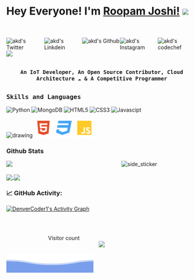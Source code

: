 # Hey Everyone! I'm [Roopam Joshi!](https://github.com/roopam-joshi-au17) <img src="https://github.com/himanshusharma89/himanshusharma89/blob/master/Hi.gif" width="25px">
<br><br>
<a href="https://twitter.com/amandewatnitrr">
  <img align="left" alt="akd's Twitter" width="100px" src="https://img.shields.io/badge/Twitter-1DA1F2?style=for-the-badge&logo=Twitter&logoColor=white" />
</a>
<a href="https://www.linkedin.com/in/aman-kumar-dewangan-akd13o1/">
  <img align="left" alt="akd's Linkdein" width="100px" src="https://img.shields.io/badge/Linkedin-0A66C2?style=for-the-badge&logo=Linkedin&logoColor=white" />
</a>
<a href="https://github.com/amandewatnitrr">
  <img align="left" alt="akd's Github" width="100px" src="https://img.shields.io/badge/Github-181717?style=for-the-badge&logo=Github&logoColor=white" />
</a>
<a href="https://www.instagram.com/akd_beast_slayer/">
  <img align="left" alt="akd's Instagram" width="100px" src="https://img.shields.io/badge/Instagram-E4405F?style=for-the-badge&logo=instagram&logoColor=white" />
</a>
<a href="mailto:amandewatnitrr@gmail.com">
  <img align="left" alt="akd's codechef" width="70px" src="https://img.shields.io/badge/Gmail-EA4335?style=for-the-badge&logo=Gmail&logoColor=white" />
</a>
<br><br>
![](https://github.com/amandewatnitrr/amandewatnitrr/blob/main/header_.png)

## <p align="center"><h4 align="center"><samp> An IoT Developer, An Open Source Contributor, Cloud Architecture ☁  & A Competitive Programmer </samp></h4></p>


##
<h3><b><samp>Skills and Languages</samp></b></h3>

![Python](https://img.shields.io/badge/Python-3776AB?style=flat-square&logo=Python&logoColor=white)
![MongoDB](https://img.shields.io/badge/MySQL-4479A1?style=flat-square&logo=MySQL&logoColor=white)
![HTML5](https://img.shields.io/badge/HTML5-E34F26?style=flat-square&logo=HTML5&logoColor=white)
![CSS3](https://img.shields.io/badge/CSS3-1572B6?style=flat-square&logo=CSS3&logoColor=white)
![Javascipt]()

<span>
<img src="https://github.com/amandewatnitrr/amandewatnitrr/blob/main/imgs/python-5.svg" alt="drawing" width="50"/>
<img src="https://github.com/amandewatnitrr/amandewatnitrr/blob/main/imgs/html.svg" alt="drawing" width="50"/>
<img src="https://github.com/amandewatnitrr/amandewatnitrr/blob/main/imgs/css.svg" alt="drawing" width="50"/>
<img src="https://github.com/amandewatnitrr/amandewatnitrr/blob/main/imgs/javascript.svg" alt="drawing" width="50"/>
</span>
    

    
### Github Stats

  <img align="right" width=200px height=200px alt="side_sticker" src="https://media.giphy.com/media/TEnXkcsHrP4YedChhA/giphy.gif" />

 <a align="left" ><img src="https://github-readme-streak-stats.herokuapp.com/?user=roopam-joshi-au17&theme=radical&hide"  /></a>
  
<a href="https://github.com/roopam-joshi-au17/github-readme-stats">
  <img align="center" src="https://github-readme-stats.vercel.app/api/top-langs/?username=roopam-joshi-au17&theme=radical&hide" />
</a>
<a href="https://github.com/roopam-joshi-au17/github-readme-stats">
  <img align="center" src="https://github-readme-stats.vercel.app/api?username=roopam-joshi-au17&show_icons=true&theme=radical&line_height=27%22%20alt=%22Abhishek%27s%20github%20stats" />
</a>
<br>
  

### 📈 GitHub Activity:
  <a href="https://github.com/roopam-joshi-au17/github-readme-activity-graph"><img alt="DenverCoder1's Activity Graph" src="https://activity-graph.herokuapp.com/graph?username=roopam-joshi-au17&bg_color=1F222E&color=F8D866&line=F85D7F&point=FFFFFF&hide_border=true" /></a>



<br>  

##
<p align="center"> 
  Visitor count<br>
  <img src="https://profile-counter.glitch.me/roopam-joshi-au17/count.svg" />
</p>
  
![](https://github.com/amandewatnitrr/amandewatnitrr/blob/main/imgs/bottom_header.svg)
